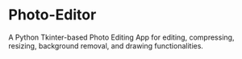 # Photo-Editor
A Python Tkinter-based Photo Editing App for editing, compressing, resizing, background removal, and drawing functionalities.
